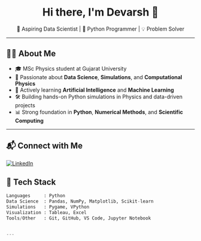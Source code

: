 <h1 align="center">Hi there, I'm Devarsh 👋</h1>

<p align="center">
  🚀 Aspiring Data Scientist | 🧪 Python Programmer | 💡 Problem Solver
</p>

---

## 👨‍💻 About Me

- 🎓 MSc Physics student at Gujarat University  
- 🧠 Passionate about **Data Science**, **Simulations**, and **Computational Physics**  
- 🤖 Actively learning **Artificial Intelligence** and **Machine Learning**  
- 🛠️ Building hands-on Python simulations in Physics and data-driven projects  
- 📊 Strong foundation in **Python**, **Numerical Methods**, and **Scientific Computing**

---

## 📬 Connect with Me

[![LinkedIn](https://img.shields.io/badge/LinkedIn-Devarsh512-blue?style=flat-square&logo=linkedin)](https://www.linkedin.com/in/devarsh-prajapati-5160b72a5)


## 🧰 Tech Stack

```python
Languages     : Python
Data Science  : Pandas, NumPy, Matplotlib, Scikit-learn
Simulations   : Pygame, VPython
Visualization : Tableau, Excel
Tools/Other   : Git, GitHub, VS Code, Jupyter Notebook


---

